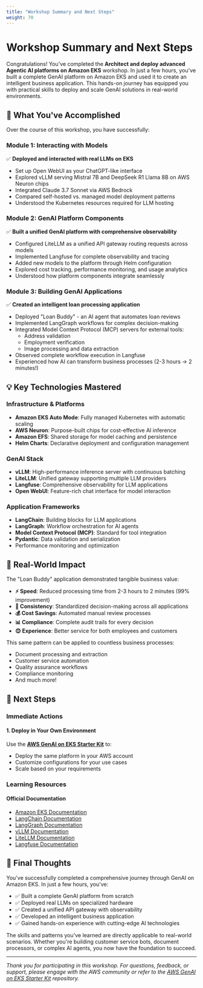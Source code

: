 ```yaml
---
title: "Workshop Summary and Next Steps"
weight: 70
---
```


# Workshop Summary and Next Steps

Congratulations! You've completed the **Architect and deploy advanced Agentic AI platforms on Amazon EKS** workshop. In just a few hours, you've built a complete GenAI platform on Amazon EKS and used it to create an intelligent business application. This hands-on journey has equipped you with practical skills to deploy and scale GenAI solutions in real-world environments.

## 🎯 What You've Accomplished

Over the course of this workshop, you have successfully:

### Module 1: Interacting with Models
✅ **Deployed and interacted with real LLMs on EKS**
- Set up Open WebUI as your ChatGPT-like interface
- Explored vLLM serving Mistral 7B and DeepSeek R1 Llama 8B on AWS Neuron chips
- Integrated Claude 3.7 Sonnet via AWS Bedrock
- Compared self-hosted vs. managed model deployment patterns
- Understood the Kubernetes resources required for LLM hosting

### Module 2: GenAI Platform Components
✅ **Built a unified GenAI platform with comprehensive observability**
- Configured LiteLLM as a unified API gateway routing requests across models
- Implemented Langfuse for complete observability and tracing
- Added new models to the platform through Helm configuration
- Explored cost tracking, performance monitoring, and usage analytics
- Understood how platform components integrate seamlessly

### Module 3: Building GenAI Applications
✅ **Created an intelligent loan processing application**
- Deployed "Loan Buddy" - an AI agent that automates loan reviews
- Implemented LangGraph workflows for complex decision-making
- Integrated Model Context Protocol (MCP) servers for external tools:
  - Address validation
  - Employment verification
  - Image processing and data extraction
- Observed complete workflow execution in Langfuse
- Experienced how AI can transform business processes (2-3 hours → 2 minutes!)

## 💡 Key Technologies Mastered

### Infrastructure & Platforms
- **Amazon EKS Auto Mode**: Fully managed Kubernetes with automatic scaling
- **AWS Neuron**: Purpose-built chips for cost-effective AI inference
- **Amazon EFS**: Shared storage for model caching and persistence
- **Helm Charts**: Declarative deployment and configuration management

### GenAI Stack
- **vLLM**: High-performance inference server with continuous batching
- **LiteLLM**: Unified gateway supporting multiple LLM providers
- **Langfuse**: Comprehensive observability for LLM applications
- **Open WebUI**: Feature-rich chat interface for model interaction

### Application Frameworks
- **LangChain**: Building blocks for LLM applications
- **LangGraph**: Workflow orchestration for AI agents
- **Model Context Protocol (MCP)**: Standard for tool integration
- **Pydantic**: Data validation and serialization
- Performance monitoring and optimization

## 🚀 Real-World Impact

The "Loan Buddy" application demonstrated tangible business value:

- **⚡ Speed**: Reduced processing time from 2-3 hours to 2 minutes (99% improvement)
- **🎯 Consistency**: Standardized decision-making across all applications
- **💰 Cost Savings**: Automated manual review processes
- **📊 Compliance**: Complete audit trails for every decision
- **😊 Experience**: Better service for both employees and customers

This same pattern can be applied to countless business processes:
- Document processing and extraction
- Customer service automation
- Quality assurance workflows
- Compliance monitoring
- And much more!

## 🎯 Next Steps

### Immediate Actions

#### 1. Deploy in Your Own Environment
Use the **[AWS GenAI on EKS Starter Kit](https://github.com/aws-samples/sample-genai-on-eks-starter-kit)** to:
- Deploy the same platform in your AWS account
- Customize configurations for your use cases
- Scale based on your requirements
### Learning Resources

#### Official Documentation
- [Amazon EKS Documentation](https://docs.aws.amazon.com/eks/)
- [LangChain Documentation](https://python.langchain.com/)
- [LangGraph Documentation](https://langchain-ai.github.io/langgraph/)
- [vLLM Documentation](https://docs.vllm.ai/)
- [LiteLLM Documentation](https://docs.litellm.ai/)
- [Langfuse Documentation](https://langfuse.com/docs)

## 🎉 Final Thoughts

You've successfully completed a comprehensive journey through GenAI on Amazon EKS. In just a few hours, you've:

- ✅ Built a complete GenAI platform from scratch
- ✅ Deployed real LLMs on specialized hardware
- ✅ Created a unified API gateway with observability
- ✅ Developed an intelligent business application
- ✅ Gained hands-on experience with cutting-edge AI technologies

The skills and patterns you've learned are directly applicable to real-world scenarios. Whether you're building customer service bots, document processors, or complex AI agents, you now have the foundation to succeed.

---

*Thank you for participating in this workshop. For questions, feedback, or support, please engage with the AWS community or refer to the [AWS GenAI on EKS Starter Kit](https://github.com/aws-samples/sample-genai-on-eks-starter-kit) repository.*
